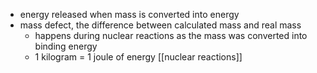 - energy released when mass is converted into energy
- mass defect, the difference between calculated mass and real mass
	- happens during nuclear reactions as the mass was converted into binding energy
	- 1 kilogram = 1 joule of energy
[[nuclear reactions]]
